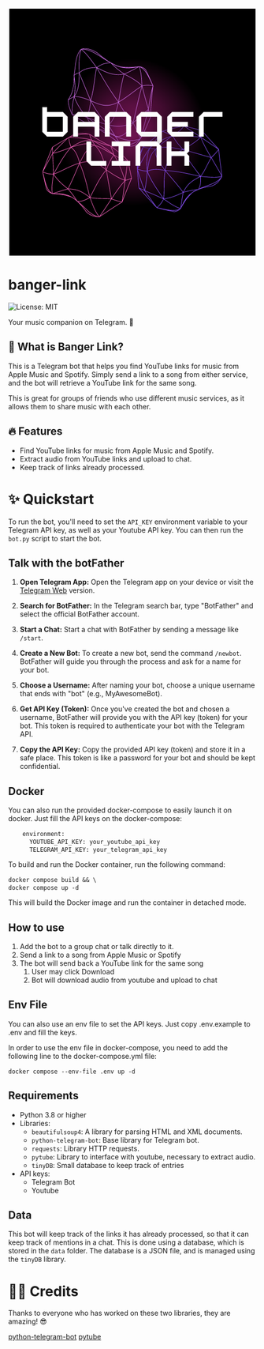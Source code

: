 <p align="center">
  <a>
    <img src="./docs/logo.png" alt="Logo" >
  </a>
</p>

# banger-link

![License: MIT](https://shields.io/badge/license-MIT-green)

Your music companion on Telegram. 🎵

## 💬 What is Banger Link?

This is a Telegram bot that helps you find YouTube links for music from Apple Music and Spotify. Simply send a link to a song from either service, and the bot will retrieve a YouTube link for the same song.

This is great for groups of friends who use different music services, as it allows them to share music with each other.

## 🔥 Features
- Find YouTube links for music from Apple Music and Spotify.
- Extract audio from YouTube links and upload to chat.
- Keep track of links already processed.

# ✨ Quickstart

To run the bot, you'll need to set the `API_KEY` environment variable to your Telegram API key, as well as your Youtube API key. You can then run the `bot.py` script to start the bot.

## Talk with the botFather

1. **Open Telegram App:** Open the Telegram app on your device or visit the [Telegram Web](https://web.telegram.org/) version.

2. **Search for BotFather:** In the Telegram search bar, type "BotFather" and select the official BotFather account.

3. **Start a Chat:** Start a chat with BotFather by sending a message like `/start`.

4. **Create a New Bot:** To create a new bot, send the command `/newbot`. BotFather will guide you through the process and ask for a name for your bot.

5. **Choose a Username:** After naming your bot, choose a unique username that ends with "bot" (e.g., MyAwesomeBot).

6. **Get API Key (Token):** Once you've created the bot and chosen a username, BotFather will provide you with the API key (token) for your bot. This token is required to authenticate your bot with the Telegram API.

7. **Copy the API Key:** Copy the provided API key (token) and store it in a safe place. This token is like a password for your bot and should be kept confidential.


## Docker

You can also run the provided docker-compose to easily launch it on docker. Just fill the API keys on the docker-compose:

```
    environment:
      YOUTUBE_API_KEY: your_youtube_api_key
      TELEGRAM_API_KEY: your_telegram_api_key
```

To build and run the Docker container, run the following command:

```
docker compose build && \
docker compose up -d
```

This will build the Docker image and run the container in detached mode.

## How to use

1. Add the bot to a group chat or talk directly to it.
2. Send a link to a song from Apple Music or Spotify
3. The bot will send back a YouTube link for the same song
   1. User may click Download
   2. Bot will download audio from youtube and upload to chat

## Env File

You can also use an env file to set the API keys. Just copy .env.example to .env and fill the keys.

In order to use the env file in docker-compose, you need to add the following line to the docker-compose.yml file:

```
docker compose --env-file .env up -d
```

## Requirements

- Python 3.8 or higher
- Libraries:
  - `beautifulsoup4`: A library for parsing HTML and XML documents.
  - `python-telegram-bot`: Base library for Telegram bot.
  - `requests`: Library HTTP requests.
  - `pytube`: Library to interface with youtube, necessary to extract audio.
  - `tinyDB`: Small database to keep track of entries 
- API keys:
  - Telegram Bot
  - Youtube

## Data

This bot will keep track of the links it has already processed, so that it can keep track of mentions in a chat. This is done using a database, which is stored in the `data` folder. The database is a JSON file, and is managed using the `tinyDB` library.

# 🙇‍♂️ Credits

Thanks to everyone who has worked on these two libraries, they are amazing! 😎

[python-telegram-bot](https://github.com/python-telegram-bot/python-telegram-bot)
[pytube](https://github.com/pytube/pytube)